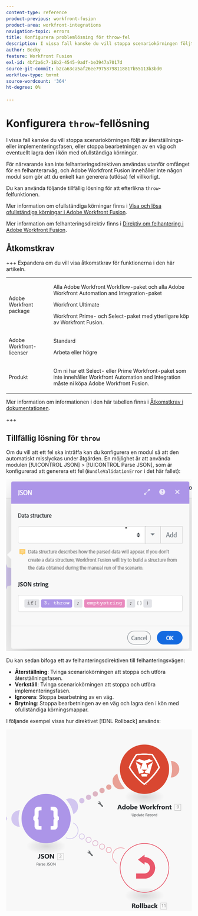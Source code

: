 ```yaml
---
content-type: reference
product-previous: workfront-fusion
product-area: workfront-integrations
navigation-topic: errors
title: Konfigurera problemlösning för throw-fel
description: I vissa fall kanske du vill stoppa scenariokörningen följt av återställnings- eller implementeringsfasen eller stoppa bearbetningen av en väg och eventuellt lagra den i kön för Visa och lösa ofullständiga körningar i Adobe Workfront Fusion.
author: Becky
feature: Workfront Fusion
exl-id: 4bf2a6c7-16b2-4545-9adf-be3947a7017d
source-git-commit: b2ca63ca5af26ee79758798118817b55113b3bd0
workflow-type: tm+mt
source-wordcount: '364'
ht-degree: 0%

---
```


# Konfigurera `throw`-fellösning

I vissa fall kanske du vill stoppa scenariokörningen följt av återställnings- eller implementeringsfasen, eller stoppa bearbetningen av en väg och eventuellt lagra den i kön med ofullständiga körningar.

För närvarande kan inte felhanteringsdirektiven användas utanför omfånget för en felhanterarväg, och Adobe Workfront Fusion innehåller inte någon modul som gör att du enkelt kan generera (utlösa) fel villkorligt.

Du kan använda följande tillfällig lösning för att efterlikna `throw`-felfunktionen.

Mer information om ofullständiga körningar finns i [Visa och lösa ofullständiga körningar i Adobe Workfront Fusion](/help/workfront-fusion/manage-scenarios/view-and-resolve-incomplete-executions.md).

Mer information om felhanteringsdirektiv finns i [Direktiv om felhantering i Adobe Workfront Fusion](/help/workfront-fusion/references/errors/directives-for-error-handling.md).

## Åtkomstkrav

+++ Expandera om du vill visa åtkomstkrav för funktionerna i den här artikeln.

<table style="table-layout:auto">
 <col> 
 <col> 
 <tbody> 
  <tr> 
   <td role="rowheader">Adobe Workfront package</td> 
   <td> <p>Alla Adobe Workfront Workflow-paket och alla Adobe Workfront Automation and Integration-paket</p><p>Workfront Ultimate</p><p>Workfront Prime- och Select-paket med ytterligare köp av Workfront Fusion.</p> </td> 
  </tr> 
  <tr data-mc-conditions=""> 
   <td role="rowheader">Adobe Workfront-licenser</td> 
   <td> <p>Standard</p><p>Arbeta eller högre</p> </td> 
  </tr> 
  <tr> 
   <td role="rowheader">Produkt</td> 
   <td>
   <p>Om ni har ett Select- eller Prime Workfront-paket som inte innehåller Workfront Automation and Integration måste ni köpa Adobe Workfront Fusion.</li></ul>
   </td> 
  </tr>
 </tbody> 
</table>

Mer information om informationen i den här tabellen finns i [Åtkomstkrav i dokumentationen](/help/workfront-fusion/references/licenses-and-roles/access-level-requirements-in-documentation.md).

+++

## Tillfällig lösning för `throw`

Om du vill att ett fel ska inträffa kan du konfigurera en modul så att den automatiskt misslyckas under åtgärden. En möjlighet är att använda modulen [!UICONTROL JSON] > [!UICONTROL Parse JSON], som är konfigurerad att generera ett fel (`BundleValidationError` i det här fallet):

![JSON-fel](assets/json-parse-json.png)

Du kan sedan bifoga ett av felhanteringsdirektiven till felhanteringsvägen:

* **Återställning**: Tvinga scenariokörningen att stoppa och utföra återställningsfasen.
* **Verkställ**: Tvinga scenariokörningen att stoppa och utföra implementeringsfasen.
* **Ignorera**: Stoppa bearbetning av en väg.
* **Brytning**: Stoppa bearbetningen av en väg och lagra den i kön med ofullständiga körningsmappar.

I följande exempel visas hur direktivet [!DNL Rollback] används:

![Återställningsdirektiv](assets/rollback-directive.png)
